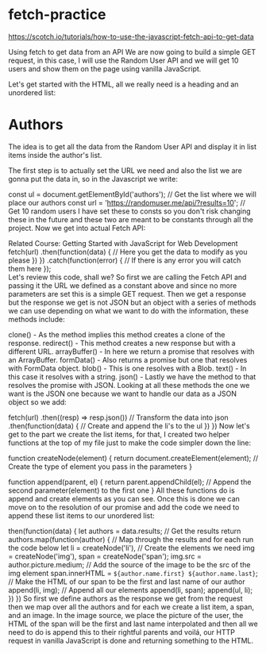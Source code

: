 # fetch-practice
https://scotch.io/tutorials/how-to-use-the-javascript-fetch-api-to-get-data


Using fetch to get data from an API
We are now going to build a simple GET request, in this case, I will use the Random User API and we will get 10 users and show them on the page using vanilla JavaScript.



Let's get started with the HTML, all we really need is a heading and an unordered list:

  <h1>Authors</h1>
  <ul id="authors"></ul>
The idea is to get all the data from the Random User API and display it in list items inside the author's list.

The first step is to actually set the URL we need and also the list we are gonna put the data in, so in the Javascript we write:

  const ul = document.getElementById('authors'); // Get the list where we will place our authors
  const url = 'https://randomuser.me/api/?results=10'; // Get 10 random users
I have set these to consts so you don't risk changing these in the future and these two are meant to be constants through all the project. Now we get into actual Fetch API:

Related Course: Getting Started with JavaScript for Web Development
fetch(url)
  .then(function(data) {
    // Here you get the data to modify as you please
    })
  })
  .catch(function(error) {
    // If there is any error you will catch them here
  });   
Let's review this code, shall we? So first we are calling the Fetch API and passing it the URL we defined as a constant above and since no more parameters are set this is a simple GET request. Then we get a response but the response we get is not JSON but an object with a series of methods we can use depending on what we want to do with the information, these methods include:

clone() - As the method implies this method creates a clone of the response.
redirect() - This method creates a new response but with a different URL.
arrayBuffer() - In here we return a promise that resolves with an ArrayBuffer.
formData() - Also returns a promise but one that resolves with FormData object.
blob() - This is one resolves with a Blob.
text() - In this case it resolves with a string.
json() - Lastly we have the method to that resolves the promise with JSON.
Looking at all these methods the one we want is the JSON one because we want to handle our data as a JSON object so we add:


  fetch(url)
  .then((resp) => resp.json()) // Transform the data into json
  .then(function(data) {
    // Create and append the li's to the ul
    })
  })
Now let's get to the part we create the list items, for that, I created two helper functions at the top of my file just to make the code simpler down the line:

  function createNode(element) {
    return document.createElement(element); // Create the type of element you pass in the parameters
  }

  function append(parent, el) {
    return parent.appendChild(el); // Append the second parameter(element) to the first one
  }
All these functions do is append and create elements as you can see. Once this is done we can move on to the resolution of our promise and add the code we need to append these list items to our unordered list:

then(function(data) {
    let authors = data.results; // Get the results
    return authors.map(function(author) { // Map through the results and for each run the code below
      let li = createNode('li'), //  Create the elements we need
          img = createNode('img'),
          span = createNode('span');
      img.src = author.picture.medium;  // Add the source of the image to be the src of the img element
      span.innerHTML = `${author.name.first} ${author.name.last}`; // Make the HTML of our span to be the first and last name of our author
      append(li, img); // Append all our elements
      append(li, span);
      append(ul, li);
    })
  })
So first we define authors as the response we get from the request then we map over all the authors and for each we create a list item, a span, and an image. In the image source, we place the picture of the user, the HTML of the span will be the first and last name interpolated and then all we need to do is append this to their rightful parents and voilá, our HTTP request in vanilla JavaScript is done and returning something to the HTML.
